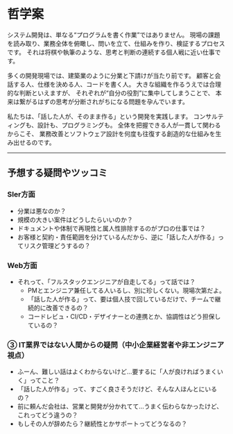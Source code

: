 # 哲学案

システム開発は、単なる“プログラムを書く作業”ではありません。
現場の課題を読み取り、業務全体を俯瞰し、問いを立て、仕組みを作り、検証するプロセスです。
それは将棋や執筆のような、思考と判断の連続する個人戦に近い仕事です。

多くの開発現場では、建築業のように分業と下請けが当たり前です。
顧客と会話する人、仕様を決める人、コードを書く人。
大きな組織を作るうえでは合理的な判断といえますが、
それぞれが“自分の役割”に集中してしまうことで、
本来は繋がるはずの思考が分断されがちになる問題を孕んでいます。

私たちは、「話した人が、そのまま作る」という開発を実践します。
コンサルティングも、設計も、プログラミングも。
全体を把握できる人が一貫して関わるからこそ、
業務改善とソフトウェア設計を何度も往復する創造的な仕組みを生み出せるのです。

---

## 予想する疑問やツッコミ
### SIer方面
- 分業は悪なのか？
- 規模の大きい案件はどうしたらいいのか？
- ドキュメントや体制で再現性と属人性排除するのがプロの仕事では？
- お客様と契約・責任範囲を分けているんだから、逆に「話した人が作る」ってリスク管理どうするの？

### Web方面
- それって、「フルスタックエンジニアが自走してる」って話では？
  - PMとエンジニア兼任してる人いるし、別に珍しくない。現場次第だよ。
  - 「話した人が作る」って、要は個人技で回しているだけで、チームで継続的に改善できるの？
  - コードレビュ・CI/CD・デザイナーとの連携とか、協調性はどう担保しているの？

### ③ IT業界ではない人間からの疑問（中小企業経営者や非エンジニア視点）
- ふーん、難しい話はよくわからないけど…要するに「人が良ければうまくいく」ってこと？
- 「話した人が作る」って、すごく良さそうだけど、そんな人ほんとにいるの？
- 前に頼んだ会社は、営業と開発が分かれてて…うまく伝わらなかったけど、これってどう違うの？
- もしその人が辞めたら？継続性とかサポートってどうなるの？





